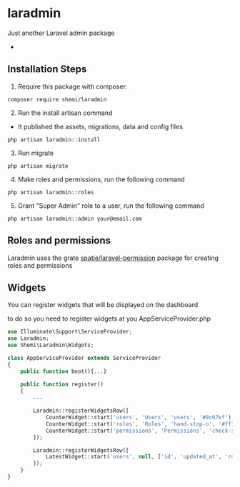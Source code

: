 # laradmin

Just another Laravel admin package

- 

## Installation Steps

1. Require this package with composer.

```shell
composer require shemi/laradmin
```

2. Run the install artisan command
- It published the assets, migrations, data and config files
```shell
php artisan laradmin::install
```

3. Run migrate
```shell
php artisan migrate
```

4. Make roles and permissions, run the following command 
```shell
php artisan laradmin::roles
```

5. Grant "Super Admin" role to a user, run the following command 
```shell
php artisan laradmin::admin your@email.com
```

## Roles and permissions
Laradmin uses the grate [spatie/laravel-permission](https://github.com/spatie/laravel-permission) package for 
creating roles and permissions

## Widgets
You can register widgets that will be displayed on the dashboard

to do so you need to register widgets at you AppServiceProvider.php

```php
use Illuminate\Support\ServiceProvider;
use Laradmin;
use Shemi\Laradmin\Widgets;

class AppServiceProvider extends ServiceProvider
{
    public function boot(){...}

    public function register()
    {
        ...
        
        Laradmin::registerWidgetsRow([
            CounterWidget::start('users', 'Users', 'users', '#8c67ef'),
            CounterWidget::start('roles', 'Roles', 'hand-stop-o', '#ff3860'),
            CounterWidget::start('permissions', 'Permissions', 'check-square-o', '#23d160')
        ]);

        Laradmin::registerWidgetsRow([
            LatestWidget::start('users', null, ['id', 'updated_at', 'roles'])
        ]);
    }
}
```

